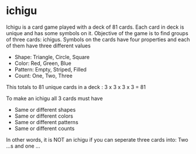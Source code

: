 ichigu
======


Ichigu is a card game played with a deck of 81 cards. Each card in deck is unique and has some symbols on it. Objective of the game is to find groups of three cards: ichigus. Symbols on the cards have four properties and each of them have three different values

   - Shape: Triangle, Circle, Square
   - Color: Red, Green, Blue
   - Pattern: Empty, Striped, Filled
   - Count: One, Two, Three

This totals to 81 unique cards in a deck : 3 x 3 x 3 x 3 = 81

To make an ichigu all 3 cards must have

   - Same or different shapes
   - Same or different colors
   - Same or different patterns
   - Same or different counts

In other words, it is NOT an ichigu if you can seperate three cards into: Two ...s and one ...
